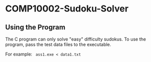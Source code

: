 # COMP10002-Sudoku-Solver
## Using the Program
The C program can only solve "easy" difficulty sudokus. To use the program, pass the test data files to the executable.

For example:
``` ass1.exe < data1.txt```
